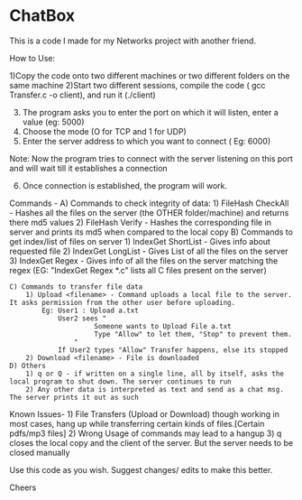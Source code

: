 ChatBox
=======
This is a code I made for my Networks project with another friend.


How to Use:

1)Copy the code onto two different machines or two different folders on the same machine
2)Start two different sessions, compile the code ( gcc Transfer.c -o client), and run it (./client)

3) The program asks you to enter the port on which it will listen, enter a value (eg: 5000)
4) Choose the mode (O for TCP and 1 for UDP)
5) Enter the server address to which you want to connect ( Eg: 6000)

Note: Now the program tries to connect with the server listening on this port and will wait till it establishes a connection

6) Once connection is established, the program will work.

Commands - 
	A) Commands to check integrity of data: 
		1) FileHash CheckAll - Hashes all the files on the server (the OTHER folder/machine) and returns there md5 values
		2) FileHash Verify <filename> - Hashes the corresponding file in server and prints its md5 when compared to the local copy
	B) Commands to get index/list of files on server
		1) IndexGet ShortList <filename> - Gives info about requested file
		2) IndexGet LongList - Gives List of all the files on the server
		3) IndexGet Regex <regular epxr> - Gives info of all the files on the server matching the regex (EG: "IndexGet Regex *.c"  lists all C files present on the server)

	C) Commands to transfer file data
		1) Upload <filename> - Command uploads a local file to the server. It asks permission from the other user before uploading.
			Eg: User1 : Upload a.txt
			    User2 sees " 
			    		 Someone wants to Upload File a.txt
			    		 Type "Allow" to let them, "Stop" to prevent them.
					"
			    If User2 types "Allow" Transfer happens, else its stopped
		2) Download <filename> - File is downloaded
	D) Others
		1) q or Q - if written on a single line, all by itself, asks the local program to shut down. The server continues to run
		2) Any other data is interpreted as text and send as a chat msg. The server prints it out as such


Known Issues- 
	1) File Transfers (Upload or Download) though working in most cases, hang up while transferring certain kinds of files.[Certain pdfs/mp3 files]
	2) Wrong Usage of commands may lead to a hangup
	3) q closes the local copy and the client of the server. But the server needs to be closed manually




Use this code as you wish. Suggest changes/ edits to make this better.

Cheers
